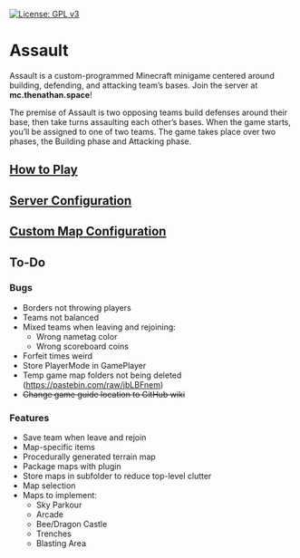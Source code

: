 [![License: GPL v3](https://img.shields.io/badge/License-GPLv3-blue.svg)](https://www.gnu.org/licenses/gpl-3.0)

# Assault

Assault is a custom-programmed Minecraft minigame centered around building, defending, and attacking team’s bases. Join
the server at **mc.thenathan.space**!

The premise of Assault is two opposing teams build defenses around their base, then take turns assaulting each other’s
bases. When the game starts, you’ll be assigned to one of two teams. The game takes place over two phases, the Building
phase and Attacking phase.

## [How to Play](https://github.com/TheKingElessar/Assault/wiki/How-to-Play)

## [Server Configuration](https://github.com/TheKingElessar/Assault/wiki/Plugin-Configuration)

## [Custom Map Configuration](https://github.com/TheKingElessar/Assault/wiki/Map-Configuration)

## To-Do

### Bugs

- Borders not throwing players
- Teams not balanced
- Mixed teams when leaving and rejoining:
    - Wrong nametag color
    - Wrong scoreboard coins
- Forfeit times weird
- Store PlayerMode in GamePlayer
- Temp game map folders not being deleted (https://pastebin.com/raw/jbLBFnem)
- ~~Change game guide location to GitHub wiki~~

### Features

- Save team when leave and rejoin
- Map-specific items
- Procedurally generated terrain map
- Package maps with plugin
- Store maps in subfolder to reduce top-level clutter
- Map selection
- Maps to implement:
  - Sky Parkour
  - Arcade
  - Bee/Dragon Castle
  - Trenches
  - Blasting Area